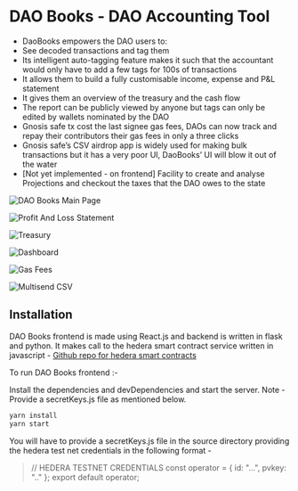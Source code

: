 # DAO Books - DAO Accounting Tool

- DaoBooks empowers the DAO users to:
- See decoded transactions and tag them
- Its intelligent auto-tagging feature makes it such that the accountant would only have to add a few tags for 100s of transactions
- It allows them to build a fully customisable income, expense and P&L statement
- It gives them an overview of the treasury and the cash flow 
- The report can be publicly viewed by anyone but tags can only be edited by wallets nominated by the DAO
- Gnosis safe tx cost the last signee gas fees, DAOs can now track and repay their contributors their gas fees in only a three clicks
- Gnosis safe’s CSV airdrop app is widely used for making bulk transactions but it has a very poor UI, DaoBooks’ UI will blow it out of the water
- [Not yet implemented - on frontend] Facility to create and analyse Projections and checkout the taxes that the DAO owes to the state


![DAO Books Main Page](https://drive.google.com/file/d/1bYmsfCw9-BEbqeBdKnZ1m1TgVfkblHUY/view)

![Profit And Loss Statement](https://drive.google.com/file/d/17_rFtb8lqTmbejSk1CVGAXoCyhxaGuJt/view)

![Treasury](https://drive.google.com/file/d/1Gqrt3wUogxLL-1TAaBH0955hnaPUBJeW/view)

![Dashboard](https://drive.google.com/file/d/1eGqmrIkNjvnS4yo6a0fecawP-5129KA8/view)

![Gas Fees](https://drive.google.com/file/d/1bP64Tv8u-GGAa4_nuoCGZ1-dnr5ZrT53/view)

![Multisend CSV](https://drive.google.com/file/d/15fcZ8XcFXFZpdV6XlRmG_KT-15Ptzri7/view)


## Installation

DAO Books frontend is made using React.js and backend is written in flask and python. It makes call to the hedera smart contract service written in javascript - [Github repo for hedera smart contracts](https://github.com/msknkh/hedera-backend) 

To run DAO Books frontend :- 

Install the dependencies and devDependencies and start the server. Note - Provide a secretKeys.js file as mentioned below. 

```sh
yarn install
yarn start
```

You will have to provide a secretKeys.js file in the source directory providing the hedera test net credentials in the following format -

> // HEDERA TESTNET CREDENTIALS
> const operator = {
> 	id: "...",
> 	pvkey: ".."
> };
> export default operator;


